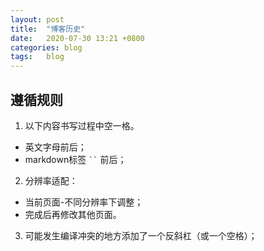 ```yaml
---
layout: post
title:  "博客历史"  
date:   2020-07-30 13:21 +0800
categories: blog
tags:   blog
---
```


## 遵循规则

1. 以下内容书写过程中空一格。
  * 英文字母前后；
  * markdown标签 <code>``</code> 前后；
    
2. 分辨率适配：
 * 当前页面-不同分辨率下调整；
 * 完成后再修改其他页面。 
    
3. 可能发生编译冲突的地方添加了一个反斜杠（或一个空格）；    